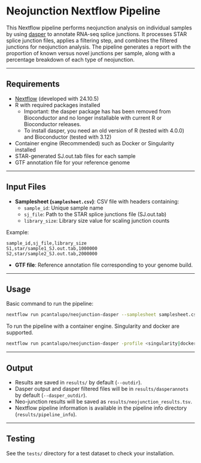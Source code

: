 # Neojunction Nextflow Pipeline
This Nextflow pipeline performs neojunction analysis on individual samples by using [dasper](https://github.com/dzhang32/dasper) to annotate RNA-seq splice junctions. It processes STAR splice junction files, applies a filtering step, and combines the filtered junctions for neojunction analysis. The pipeline generates a report with the proportion of known versus novel junctions per sample, along with a percentage breakdown of each type of neojunction.

---
## Requirements

- [Nextflow](https://www.nextflow.io/) (developed with 24.10.5)
- R with required packages installed
    - Important: the dasper package has has been removed from Bioconductor and no longer installable with current R or Bioconductor releases.
    - To install dasper, you need an old version of R (tested with 4.0.0) and Bioconductor (tested with 3.12)
- Container engine (Recommended) such as Docker or Singularity installed
- STAR-generated SJ.out.tab files for each sample
- GTF annotation file for your reference genome

---

## Input Files

- **Samplesheet (`samplesheet.csv`)**: CSV file with headers containing:
  - `sample_id`: Unique sample name
  - `sj_file`: Path to the STAR splice junctions file (SJ.out.tab)
  - `library_size`: Library size value for scaling junction counts

Example:

```csv
sample_id,sj_file,library_size
S1,star/sample1_SJ.out.tab,1000000
S2,star/sample2_SJ.out.tab,2000000
```

- **GTF file**: Reference annotation file corresponding to your genome build.

---

## Usage
Basic command to run the pipeline:
```bash
nextflow run pcantalupo/neojunction-dasper --samplesheet samplesheet.csv --gtf path/to/annotations.gtf
```

To run the pipeline with a container engine. Singularity and docker are supported.
```bash
nextflow run pcantalupo/neojunction-dasper -profile <singularity|docker> --samplesheet samplesheet.csv --gtf path/to/annotations.gtf
```

---

## Output

- Results are saved in `results/` by default (`--outdir`).
- Dasper output and dasper filtered files will be in `results/dasperannots` by default (`--dasper_outdir`).
- Neo-junction results will be saved as `results/neojunction_results.tsv`.
- Nextflow pipeline information is available in the pipeline info directory (`results/pipeline_info`).

---
## Testing
See the `tests/` directory for a test dataset to check your installation.

